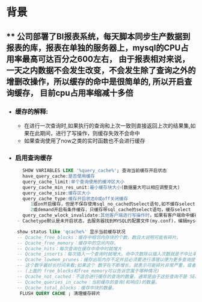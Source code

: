 # 背景
** 公司部署了BI报表系统，每天脚本同步生产数据到报表的库，报表在单独的服务器上，mysql的CPU占用率最高可达百分之600左右， 由于报表相对来说，一天之内数据不会发生改变，不会发生除了查询之外的增删改操作，所以缓存的命中是很简单的, 所以开启查询缓存， 目前cpu占用率缩减十多倍
  --------------------- 
- ### 缓存的解释:
    - 在进行一次查询时,如果执行的查询和上次一致则直接返回上次的结果集,如果在此期间，进行了写操作，则缓存失效不会命中
    - 如果查询使用了now之类的实时函数也不会进行缓存
- ### 启用查询缓存
```sql
      SHOW VARIABLES LIKE '%query_cache%'; 查询当前缓存开启状态
      have_query_cache:是否使用缓存
      query_cache_limit:单个查询使用的缓冲区大小
      query_cache_min_res_unit:最小缓存块大小(数据量大可以相应调整变大)
      query_cache_size:缓存区大小
      query_cache_type:缓存开启状态0或off关闭缓存 
         1或on开启缓存，但是不保存使用sql_no_cache的select语句,如不缓存select  sql_no_cache name from wei where id=2 
         2或demand开启有条件缓存，只缓存带sql_cache的select语句，缓存select  sql_cache name from wei where id=4 
      query_cache_wlock_invalidate:其他客户端进行写操作时，如果有客户端命中缓存 ，是否直接返回cache结果，还是等待写入完毕
    - Cachetype默认是未开启状态，去服务器找到MYSQL的配置文件(my.conf)，编辑mysqlld下的配置，把cachetype设置为1，重启mysql
```
```sql
    show status like 'qcache%' 显示当前缓存状况
    -- Qcache_free_blocks：缓存中相邻内存块的个数。数目大说明可能有碎片。
    -- Qcache_free_memory：缓存中的空闲内存。
    -- Qcache_hits：每次查询在缓存中命中时就增大
    -- Qcache_inserts：每次插入一个查询时就增大。命中次数除以插入次数就是不中比率。
    -- Qcache_lowmem_prunes：缓存出现内存不足并且必须要进行清理以便为更多查询提供空间的次数。-- --
    -- 这个数字最好长时间来看;如果这个 数字在不断增长，就表示可能碎片非常严重，或者内存很少。
    -- (上面的 free_blocks和free_memory可以告诉您属于哪种情况)
    -- Qcache_not_cached：不适合进行缓存的查询的数量，通常是由于这些查询不是 SELECT 语句或者用了now()之类的函数。
    -- Qcache_queries_in_cache：当前缓存的查询(和响应)的数量。
    -- Qcache_total_blocks：缓存中块的数量。
     FLUSH QUERY CACHE ; 清理缓存碎片
 ```
    
 
 
 

 